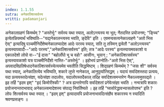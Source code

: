 ```yaml
---
index: 1.1.55
sutra: अनेकाल्शित्सर्वस्य
vritti: padamanjari
---
```


 अनेकालग्रहणं किमर्थम् ? "अस्तेर्भूः" सर्वस्य यथा स्यात्, अलोऽन्त्यस्य मा भूत्; नैतदस्ति प्रयोजनम्; "ङ्च्चि" इत्येतन्नियमार्थं भविष्यति--"यद्यनेकालन्त्यस्य भवति, ङ्देवि" इति । एवमप्यसत्यनेकाल्ग्रहणे "अतो भिस ऐस्" इत्यादिषु पञ्चमीनिर्देशेष्वनेकालप्यादेश आदेः परस्य स्यात्, सति तु तस्मिन् द्वावेतौ "अलोऽन्त्यस्य" इत्यस्यापवादौ--"आदेः परस्य","अनेकाल्शित्सर्वस्य" इति; तत्र "आदेः परस्य" इत्यस्यायमवकाशो य एकालदेशो लोपो वा--"ई दासः" "बहोर्लोपो भू च वहोः" आसीनः, भूयान् ; "अनेकाल्शित्सर्वस्य" इत्यस्यावकाशो यत्र पञ्चमीनिर्देशो नास्ति-"अस्तेर्भूः" । इहोभयं प्राप्नोति-"अतो भिस ऐस्", अपवादविप्रतिषेधादनेकाल्शित्सर्वस्येत्ययमेव भवतीति सिद्धमिष्टम् । शिद्ग्रहणं किमर्थम् ? "जसः शी" सर्वस्य यथा स्यात्, अनेकालित्येव भविष्यति, शकारे लुप्ते नानेकाल्, आनुपूर्व्यात्सिद्धम् । यदायं सर्वादेशस्तदा प्रत्ययः, यदा प्रत्ययस्तदेत्संज्ञा, यदेत्संज्ञा तदालोपः, यदालोपस्तदैकाल् तदिह सर्वादेशत्वमन्तरेण नैकाल्त्वमुपपद्यते । इह तर्हि "इदम इश्" "इदं किमोरीश्कीः" ? अत्र ह्यन्तरेणापि सर्वादेशतां प्रगेवेत्संज्ञा भवति । नन्वत्रापि शकारः प्रयोजनान्तराभावाद् अनेकाल्त्वमादेशस्य संपाद्य निवर्तिष्यते । इह तर्हि "घ्वसोरेद्धावभ्यासलोपश्च" इति ? लोपः शित्सर्वस्य यथा स्यात् । "इदम् इश्" इत्यादावपि प्रयोजनाभावदित्संज्ञैव शकारस्य न स्यादिति श्रवणप्रसङ्गः ॥